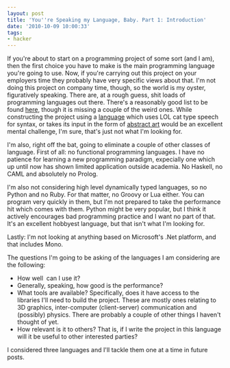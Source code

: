 ```yaml
---
layout: post
title: 'You''re Speaking my Language, Baby. Part 1: Introduction'
date: '2010-10-09 10:00:33'
tags:
- hacker
---
```


If you're about to start on a programming project of some sort (and I am), then the first choice you have to make is the main programming language you're going to use. Now, if you're carrying out this project on your employers time they probably have very specific views about that. I'm not doing this project on company time, though, so the world is my oyster, figuratively speaking. There are, at a rough guess, shit loads of programming languages out there. There's a reasonably good list to be found [here][languages], though it is missing a couple of the weird ones. While constructing the project using a [language][lolcode] which uses LOL cat type speech for syntax, or takes its input in the form of [abstract art][piet] would be an excellent mental challenge, I'm sure, that's just not what I'm looking for.  

[languages]: http://en.wikipedia.org/wiki/Comparison_of_programming_languages
[lolcode]: http://en.wikipedia.org/wiki/LOLCODE
[piet]: http://en.wikipedia.org/wiki/Piet_(programming_language)

<!-- More -->

I'm also, right off the bat, going to eliminate a couple of other classes of language. First of all: no functional programming languages. I have no patience for learning a new programming paradigm, expecially one which up until now has shown limited application outside academia. No Haskell, no CAML and absolutely no Prolog.  

I'm also not considering high level dynamically typed languages, so no Python and no Ruby. For that matter, no Groovy or Lua either. You can program very quickly in them, but I'm not prepared to take the performance hit which comes with them. Python might be very popular, but I think it actively encourages bad programming practice and I want no part of that. It's an excellent hobbyest language, but that isn't what I'm looking for.  

Lastly: I'm not looking at anything based on Microsoft's .Net platform, and that includes Mono.  

The questions I'm going to be asking of the languages I am considering are the following: 

  * How well  can I use it?
  * Generally, speaking, how good is the performance?
  * What tools are available? Specifically, does it have access to the libraries I'll need to build the project. These are mostly ones relating to 3D graphics, inter-computer (client-server) communication and (possibly) physics. There are probably a couple of other things I haven't thought of yet.
  * How relevant is it to others? That is, if I write the project in this language will it be useful to other interested parties?

I considered three languages and I'll tackle them one at a time in future posts.
